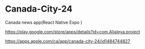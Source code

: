 # Canada-City-24
Canada news app(React Native Expo )

https://play.google.com/store/apps/details?id=com.Aljaleya.project

https://apps.apple.com/ca/app/canada-city-24/id1484744827
